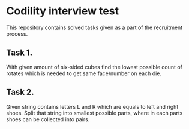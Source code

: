 # Codility interview test

This repository contains solved tasks given as a part of the recruitment process.

## Task 1.
With given amount of six-sided cubes find the lowest possible count of rotates which is needed to get same face/number on each die.

## Task 2.
Given string contains letters L and R which are equals to left and right shoes. Split that string into smallest possible parts, where in each parts shoes can be collected into pairs.